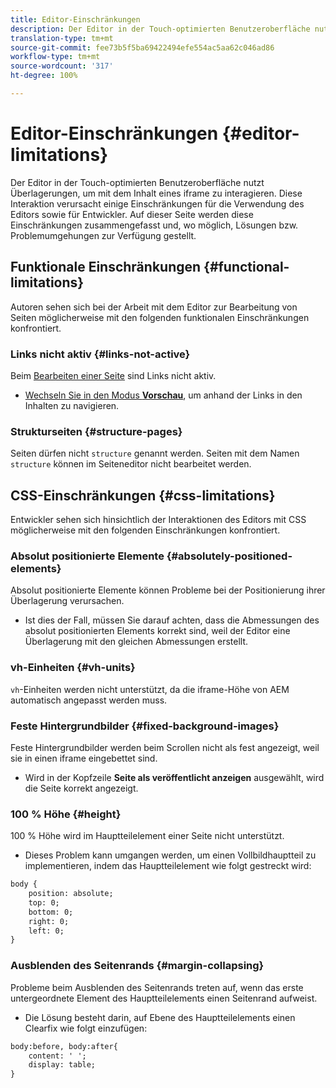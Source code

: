 ```yaml
---
title: Editor-Einschränkungen
description: Der Editor in der Touch-optimierten Benutzeroberfläche nutzt Überlagerungen, um mit dem Inhalt eines iframe zu interagieren. Diese Interaktion verursacht einige Einschränkungen für die Verwendung des Editors sowie für Entwickler.
translation-type: tm+mt
source-git-commit: fee73b5f5ba69422494efe554ac5aa62c046ad86
workflow-type: tm+mt
source-wordcount: '317'
ht-degree: 100%

---
```



# Editor-Einschränkungen {#editor-limitations}

Der Editor in der Touch-optimierten Benutzeroberfläche nutzt Überlagerungen, um mit dem Inhalt eines iframe zu interagieren. Diese Interaktion verursacht einige Einschränkungen für die Verwendung des Editors sowie für Entwickler. Auf dieser Seite werden diese Einschränkungen zusammengefasst und, wo möglich, Lösungen bzw. Problemumgehungen zur Verfügung gestellt.

## Funktionale Einschränkungen  {#functional-limitations}

Autoren sehen sich bei der Arbeit mit dem Editor zur Bearbeitung von Seiten möglicherweise mit den folgenden funktionalen Einschränkungen konfrontiert.

### Links nicht aktiv   {#links-not-active}

Beim [Bearbeiten einer Seite](/help/sites-cloud/authoring/fundamentals/editing-content.md) sind Links nicht aktiv.

* [Wechseln Sie in den Modus **Vorschau**](/help/sites-cloud/authoring/fundamentals/editing-content.md#preview-mode), um anhand der Links in den Inhalten zu navigieren.

### Strukturseiten {#structure-pages}

Seiten dürfen nicht `structure` genannt werden. Seiten mit dem Namen `structure` können im Seiteneditor nicht bearbeitet werden.

## CSS-Einschränkungen {#css-limitations}

Entwickler sehen sich hinsichtlich der Interaktionen des Editors mit CSS möglicherweise mit den folgenden Einschränkungen konfrontiert.

### Absolut positionierte Elemente   {#absolutely-positioned-elements}

Absolut positionierte Elemente können Probleme bei der Positionierung ihrer Überlagerung verursachen.

* Ist dies der Fall, müssen Sie darauf achten, dass die Abmessungen des absolut positionierten Elements korrekt sind, weil der Editor eine Überlagerung mit den gleichen Abmessungen erstellt.

### vh-Einheiten   {#vh-units}

`vh`-Einheiten werden nicht unterstützt, da die iframe-Höhe von AEM automatisch angepasst werden muss.

### Feste Hintergrundbilder {#fixed-background-images}

Feste Hintergrundbilder werden beim Scrollen nicht als fest angezeigt, weil sie in einen iframe eingebettet sind.

* Wird in der Kopfzeile **Seite als veröffentlicht anzeigen** ausgewählt, wird die Seite korrekt angezeigt.

### 100 % Höhe {#height}

100 % Höhe wird im Hauptteilelement einer Seite nicht unterstützt.

* Dieses Problem kann umgangen werden, um einen Vollbildhauptteil zu implementieren, indem das Hauptteilelement wie folgt gestreckt wird:

```xml
body {
    position: absolute;
    top: 0;
    bottom: 0;
    right: 0;
    left: 0;
}
```

### Ausblenden des Seitenrands {#margin-collapsing}

Probleme beim Ausblenden des Seitenrands treten auf, wenn das erste untergeordnete Element des Hauptteilelements einen Seitenrand aufweist.

* Die Lösung besteht darin, auf Ebene des Hauptteilelements einen Clearfix wie folgt einzufügen:

```xml
body:before, body:after{
    content: ' ';
    display: table;
}
```
